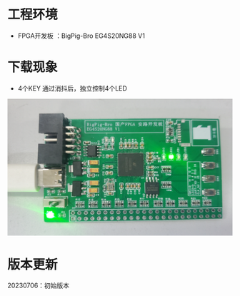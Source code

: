 # 工程环境

+ FPGA开发板 ：BigPig-Bro EG4S20NG88 V1



# 下载现象

- 4个KEY 通过消抖后，独立控制4个LED

![Finish](Finish.png)



# 版本更新

20230706：初始版本
